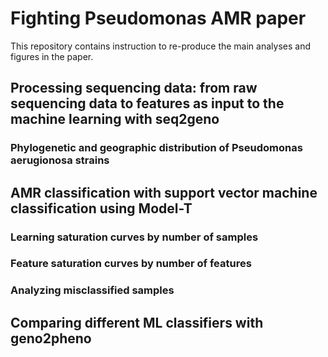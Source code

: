 # Fighting Pseudomonas AMR paper 
This repository contains instruction to re-produce the main analyses and figures in the paper.
## Processing sequencing data: from raw sequencing data to features as input to the machine learning with seq2geno
### Phylogenetic and geographic distribution of Pseudomonas aerugionosa strains 
## AMR classification with support vector machine classification using Model-T
### Learning saturation curves by number of samples
### Feature saturation curves by number of features
### Analyzing misclassified samples
## Comparing different ML classifiers with geno2pheno 
